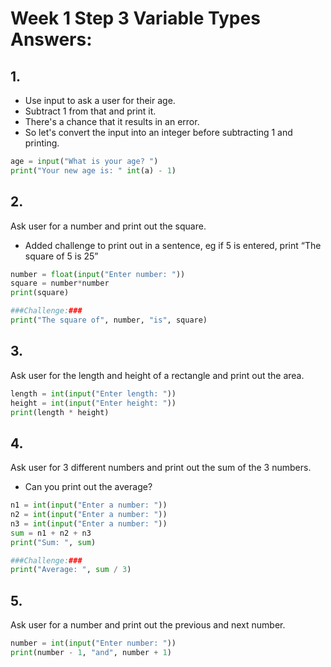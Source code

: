 # Week 1 Step 3 Variable Types Answers:

## 1.
* Use input to ask a user for their age.
* Subtract 1 from that and print it.
* There's a chance that it results in an error.
* So let's convert the input into an integer before subtracting 1 and printing.

```python
age = input("What is your age? ")
print("Your new age is: " int(a) - 1)
```

## 2.
Ask user for a number and print out the square.
* Added challenge to print out in a sentence, eg if 5 is entered, print “The square of 5 is 25”
```python
number = float(input("Enter number: "))
square = number*number
print(square)

###Challenge:###
print("The square of", number, "is", square)
```

## 3.
Ask user for the length and height of a rectangle and print out the area.
```python
length = int(input("Enter length: "))
height = int(input("Enter height: "))
print(length * height)
```

## 4.
Ask user for 3 different numbers and print out the sum of the 3 numbers.
* Can you print out the average?
```python
n1 = int(input("Enter a number: "))
n2 = int(input("Enter a number: "))
n3 = int(input("Enter a number: "))
sum = n1 + n2 + n3
print("Sum: ", sum)

###Challenge:###
print("Average: ", sum / 3)
```

## 5.
Ask user for a number and print out the previous and next number.
```python
number = int(input("Enter number: "))
print(number - 1, "and", number + 1)
```